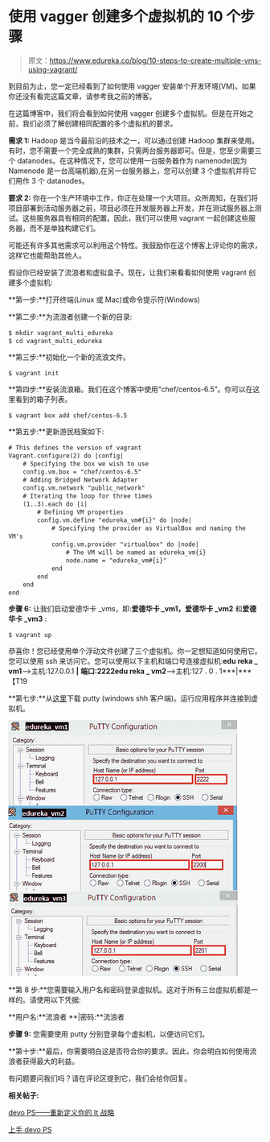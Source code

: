 # 使用 vagger 创建多个虚拟机的 10 个步骤

> 原文：<https://www.edureka.co/blog/10-steps-to-create-multiple-vms-using-vagrant/>

到目前为止，您一定已经看到了如何使用 vagger 安装单个开发环境(VM)。如果你还没有看完这篇文章，请参考我之前的博客[](https://www.edureka.co/blog/development-environment-using-vagrant/)。

在这篇博客中，我们将会看到如何使用 vagger 创建多个虚拟机。但是在开始之前，我们必须了解创建相同配置的多个虚拟机的要求。

**需求 1:** Hadoop 是当今最前沿的技术之一，可以通过创建 Hadoop 集群来使用。有时，您不需要一个完全成熟的集群，只需两台服务器即可。但是，您至少需要三个 datanodes。在这种情况下，您可以使用一台服务器作为 namenode(因为 Namenode 是一台高端机器),在另一台服务器上，您可以创建 3 个虚拟机并将它们用作 3 个 datanodes。

**要求 2:** 你在一个生产环境中工作，你正在处理一个大项目。众所周知，在我们将项目部署到活动服务器之前，项目必须在开发服务器上开发，并在测试服务器上测试。这些服务器具有相同的配置。因此，我们可以使用 vagrant 一起创建这些服务器，而不是单独构建它们。

可能还有许多其他需求可以利用这个特性。我鼓励你在这个博客上评论你的需求，这样它也能帮助其他人。

假设你已经安装了流浪者和虚拟盒子。现在，让我们来看看如何使用 vagrant 创建多个虚拟机:

**第一步:**打开终端(Linux 或 Mac)或命令提示符(Windows)

**第二步:**为流浪者创建一个新的目录:

```
$ mkdir vagrant_multi_edureka
$ cd vagrant_multi_edureka
```

**第三步:**初始化一个新的流浪文件。

```
$ vagrant init
```

**第四步:**安装流浪箱。我们在这个博客中使用“chef/centos-6.5”。你可以在这里看到[](https://atlas.hashicorp.com/boxes/search?.com&vagrantcloud=1 "List of Boxes")的箱子列表。

```
$ vagrant box add chef/centos-6.5
```

**第五步:**更新游民档案如下:

```
# This defines the version of vagrant
Vagrant.configure(2) do |config|
	# Specifying the box we wish to use
	config.vm.box = "chef/centos-6.5"
	# Adding Bridged Network Adapter
	config.vm.network "public_network"
	# Iterating the loop for three times
	(1..3).each do |i|
		# Defining VM properties
		config.vm.define "edureka_vm#{i}" do |node|
			# Specifying the provider as VirtualBox and naming the VM's
			config.vm.provider "virtualbox" do |node|
				# The VM will be named as edureka_vm{i}
				node.name = "edureka_vm#{i}"  
			end
		end
	end
end
```

**步骤 6:** 让我们启动爱德华卡 _vms，即:**爱德华卡 _vm1，爱德华卡 _vm2** 和**爱德华卡 _vm3** :

```
$ vagrant up
```

恭喜你！您已经使用单个浮动文件创建了三个虚拟机。你一定想知道如何使用它。您可以使用 ssh 来访问它。您可以使用以下主机和端口号连接虚拟机:**edu reka _ vm1**–>主机:127.0.0.1 **|** **端口:**2222**edu reka _ vm2**–>主机:127 . 0 . 1***|***【T19

**第七步:**从[这里](http://the.earth.li/~sgtatham/putty/latest/x86/putty.exe "Putty Download")下载 putty (windows shh 客户端)。运行应用程序并连接到虚拟机。

[![putty__](img/250186713b7ae007d72e1c4ae78c1a83.png "Putty Login to 3 VM's")](https://www.edureka.co/blog/wp-content/uploads/2015/01/putty__.png)

**第 8 步:**您需要输入用户名和密码登录虚拟机。这对于所有三台虚拟机都是一样的。请使用以下凭据:

**用户名:**流浪者 **|密码:**流浪者

**步骤 9:** 您需要使用 putty 分别登录每个虚拟机，以便访问它们。

**第十步:**最后，你需要明白这是否符合你的要求。因此，你会明白如何使用流浪者获得最大的利益。

有问题要问我们吗？请在评论区提到它，我们会给你回复。

**相关帖子:**

[](https://www.edureka.co/blog/mystery-of-devops/ "Mystery Of Devops")

[devo PS——重新定义你的 It 战略](https://www.edureka.co/blog/videos/devops-redefining-your-it-strategy/ "Devops-Redefining-your-It-Strategy")

[上手 devo PS](https://www.edureka.co/devops)
